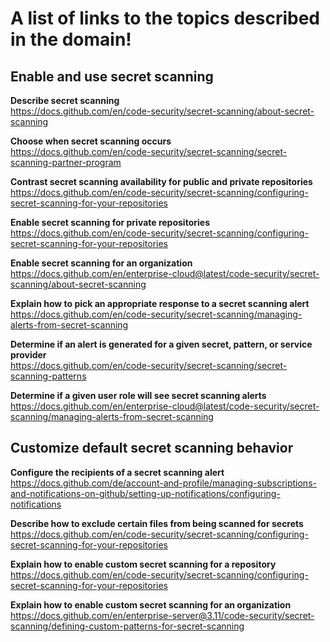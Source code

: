 # A list of links to the topics described in the domain!

## Enable and use secret scanning

**Describe secret scanning**  
https://docs.github.com/en/code-security/secret-scanning/about-secret-scanning

**Choose when secret scanning occurs**  
https://docs.github.com/en/code-security/secret-scanning/secret-scanning-partner-program

**Contrast secret scanning availability for public and private repositories**  
https://docs.github.com/en/code-security/secret-scanning/configuring-secret-scanning-for-your-repositories

**Enable secret scanning for private repositories**  
https://docs.github.com/en/code-security/secret-scanning/configuring-secret-scanning-for-your-repositories

**Enable secret scanning for an organization**  
https://docs.github.com/en/enterprise-cloud@latest/code-security/secret-scanning/about-secret-scanning

**Explain how to pick an appropriate response to a secret scanning alert**  
https://docs.github.com/en/code-security/secret-scanning/managing-alerts-from-secret-scanning

**Determine if an alert is generated for a given secret, pattern, or service provider**  
https://docs.github.com/en/code-security/secret-scanning/secret-scanning-patterns

**Determine if a given user role will see secret scanning alerts**  
https://docs.github.com/en/enterprise-cloud@latest/code-security/secret-scanning/managing-alerts-from-secret-scanning

## Customize default secret scanning behavior

**Configure the recipients of a secret scanning alert**  
https://docs.github.com/de/account-and-profile/managing-subscriptions-and-notifications-on-github/setting-up-notifications/configuring-notifications

**Describe how to exclude certain files from being scanned for secrets**  
https://docs.github.com/en/code-security/secret-scanning/configuring-secret-scanning-for-your-repositories

**Explain how to enable custom secret scanning for a repository**  
https://docs.github.com/en/code-security/secret-scanning/configuring-secret-scanning-for-your-repositories

**Explain how to enable custom secret scanning for an organization**  
https://docs.github.com/en/enterprise-server@3.11/code-security/secret-scanning/defining-custom-patterns-for-secret-scanning